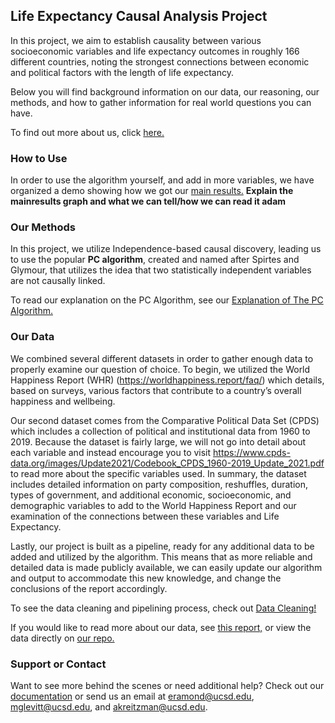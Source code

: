 ## Life Expectancy Causal Analysis Project

In this project, we aim to establish causality between various socioeconomic variables and life expectancy outcomes in  roughly 166 different countries, noting the strongest connections between economic and political factors with the length of life expectancy. 

Below you will find background information on our data, our reasoning, our methods, and how to gather information for real world questions you can have. 

To find out more about us, click [here.](About.md)


### How to Use

In order to use the algorithm yourself, and add in more variables, we have organized a demo showing how we got our [main results.](Main-Results.md)
**Explain the mainresults graph and what we can tell/how we can read it adam**

### Our Methods

In this project, we utilize Independence-based causal discovery, leading us to use the popular **PC algorithm**, created and named after Spirtes and Glymour, that utilizes the idea that two statistically independent variables are not causally linked.

To read our explanation on the PC Algorithm, see our [Explanation of The PC Algorithm.](PC-Algorithm-Explanation.md)

### Our Data
We combined several different datasets in order to gather enough data to properly examine our question of choice. To begin, we utilized the World Happiness Report (WHR) (https://worldhappiness.report/faq/) which details, based on surveys, various factors that contribute to  a country’s overall happiness and wellbeing.

Our second dataset comes from the Comparative Political Data Set (CPDS) which includes a collection of political and institutional data from 1960 to 2019. Because the dataset is fairly large, we will not go into detail about each variable and instead encourage you to visit https://www.cpds-data.org/images/Update2021/Codebook_CPDS_1960-2019_Update_2021.pdf to read more about the specific variables used. In summary, the dataset includes detailed information on party composition, reshuffles, duration, types of government, and additional economic, socioeconomic, and demographic variables to add to the World Happiness Report and our examination of the connections between these variables and Life Expectancy. 

Lastly, our project is built as a pipeline, ready for any additional data to be added and utilized by  the algorithm. This means that as more reliable and detailed data is made publicly available, we can easily update our algorithm and output to accommodate this new knowledge, and change the conclusions of the report accordingly. 

To see the data cleaning and pipelining process, check out [Data Cleaning!](data-cleaning.md)

If you would like to read more about our data, see [this report,](https://docs.google.com/document/d/1cvPz98_5bFYzUca4mlcvndjPvenBJzs4ya1jSkPVNS0/edit?usp=sharing) or view the data directly on [our repo.](https://github.com/mglevitt/Medical-Disparity-Causal-Analysis)

### Support or Contact

Want to see more behind the scenes or need additional help? Check out our [documentation](https://github.com/mglevitt/Medical-Disparity-Causal-Analysis) or send us an email at eramond@ucsd.edu, mglevitt@ucsd.edu, and akreitzman@ucsd.edu. 
